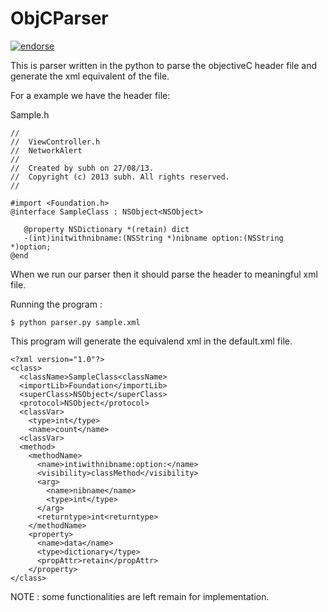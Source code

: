 ObjCParser
==========

[![endorse](https://api.coderwall.com/subh007/endorsecount.png)](https://coderwall.com/subh007)

This is parser written in the python to parse the objectiveC header file and generate the xml equivalent of the file.

For a example we have the header file:

Sample.h
```
//
//  ViewController.h
//  NetworkAlert
//
//  Created by subh on 27/08/13.
//  Copyright (c) 2013 subh. All rights reserved.
//

#import <Foundation.h>
@interface SampleClass : NSObject<NSObject>

   @property NSDictionary *(retain) dict
   -(int)initwithnibname:(NSString *)nibname option:(NSString *)option;
@end
```
When we run our parser then it should parse the header to meaningful xml file.

Running the program :
```
$ python parser.py sample.xml
```

This program will generate the equivalend xml in the default.xml file.
```
<?xml version="1.0"?>
<class>
  <className>SampleClass<className>
  <importLib>Foundation</importLib>
  <superClass>NSObject</superClass>
  <protocol>NSObject</protocol>
  <classVar>
    <type>int</type>
    <name>count</name>
  <classVar>
  <method>
    <methodName>
      <name>intiwithnibname:option:</name>
      <visibility>classMethod</visibility>
      <arg>
        <name>nibname</name>
        <type>int</type>
      </arg>
      <returntype>int<returntype>
    </methodName>
    <property>
      <name>data</name>
      <type>dictionary</type>
      <propAttr>retain</propAttr>
    </property>
</class>
```

NOTE : some functionalities are left remain for implementation.
